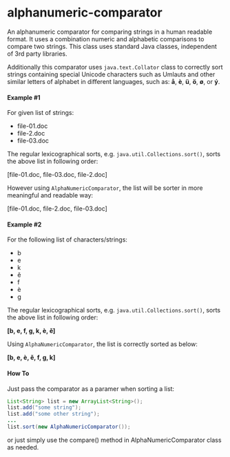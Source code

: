 # alphanumeric-comparator

An alphanumeric comparator for comparing strings in a human readable format. It uses a combination numeric and alphabetic comparisons to compare two strings. This class uses standard Java classes, independent of 3rd party libraries.

Additionally this comparator uses ```java.text.Collator``` class to correctly sort strings containing special Unicode characters such as Umlauts and other similar letters of alphabet in different languages, such as: **å**, **è**, **ü**, **ö**, **ø**, or **ý**.

#### Example #1
For given list of strings:
- file-01.doc
- file-2.doc
- file-03.doc

The regular lexicographical sorts, e.g. ```java.util.Collections.sort()```, sorts the above list in following order:

[file-01.doc, file-03.doc, file-2.doc]

However using ```AlphaNumericComparator```, the list will be sorter in more meaningful and readable way:

[file-01.doc, file-2.doc, file-03.doc]

#### Example #2
For the following list of characters/strings: 
 * b
 * e
 * k
 * ě
 * f
 * è
 * g

The regular lexicographical sorts, e.g. ```java.util.Collections.sort()```, sorts the above list in following order:

**[b, e, f, g, k, è, ě]**

Using ```AlphaNumericComparator```, the list is correctly sorted as below:

**[b, e, è, ě, f, g, k]**

#### How To

Just pass the comparator as a paramer when sorting a list:
```java
List<String> list = new ArrayList<String>();
list.add("some string");
list.add("some other string");
...
list.sort(new AlphaNumericComparator());
```
or just simply use the compare() method in AlphaNumericComparator class as needed.
 
